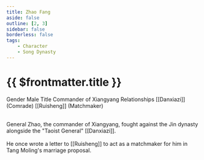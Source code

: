 ```yaml
---
title: Zhao Fang
aside: false
outline: [2, 3]
sidebar: false
borderless: false
tags:
    - Character
    - Song Dynasty
---
```


# {{ $frontmatter.title }}

<ChTabs position="bottom">
	<ChTab title="Zhao Fang">
		<Ch src='/images/characters/soldier31/normal.webp' position='right'/>
		<ChName nameZh='趙方' nameEn='Zhao Fang' position='right' />
		<ChTable>
			<ChTr>
				<ChTd isTitle=true>
					Gender
				</ChTd>
				<ChTd>
					Male
				</ChTd>
			</ChTr>
			<ChTr>
				<ChTd isTitle=true>
					Title
				</ChTd>
				<ChTd>
					Commander of Xiangyang
				</ChTd>
			</ChTr>
			<ChTr>
				<ChTd isTitle=true position='center'>
					Relationships
				</ChTd>
			</ChTr>
			<ChTr>
				<ChTd position='center'>
					[[Danxiazi]] (Comrade)
				</ChTd>
			</ChTr>
			<ChTr>
				<ChTd position='center'>
					[[Ruisheng]] (Matchmaker)
				</ChTd>
			</ChTr>
		</ChTable>
	</ChTab>
</ChTabs>
<br><br>

General Zhao, the commander of Xiangyang, fought against the Jin dynasty alongside the "Taoist General" [[Danxiazi]].
<br><br>
He once wrote a letter to [[Ruisheng]] to act as a matchmaker for him in Tang Moling's marriage proposal.